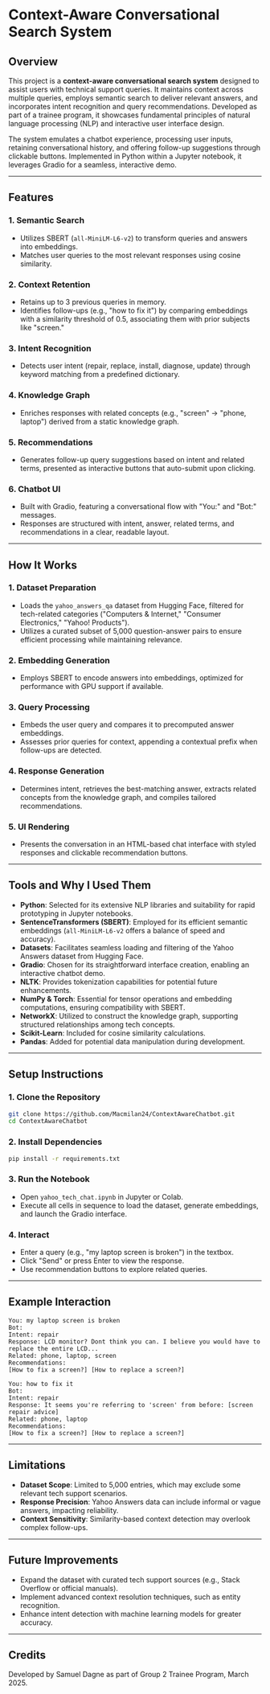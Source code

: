 # Context-Aware Conversational Search System

## Overview

This project is a **context-aware conversational search system** designed to assist users with technical support queries. It maintains context across multiple queries, employs semantic search to deliver relevant answers, and incorporates intent recognition and query recommendations. Developed as part of a trainee program, it showcases fundamental principles of natural language processing (NLP) and interactive user interface design.

The system emulates a chatbot experience, processing user inputs, retaining conversational history, and offering follow-up suggestions through clickable buttons. Implemented in Python within a Jupyter notebook, it leverages Gradio for a seamless, interactive demo.

---

## Features

### 1. Semantic Search

- Utilizes SBERT (`all-MiniLM-L6-v2`) to transform queries and answers into embeddings.
- Matches user queries to the most relevant responses using cosine similarity.

### 2. Context Retention

- Retains up to 3 previous queries in memory.
- Identifies follow-ups (e.g., "how to fix it") by comparing embeddings with a similarity threshold of 0.5, associating them with prior subjects like "screen."

### 3. Intent Recognition

- Detects user intent (repair, replace, install, diagnose, update) through keyword matching from a predefined dictionary.

### 4. Knowledge Graph

- Enriches responses with related concepts (e.g., "screen" → "phone, laptop") derived from a static knowledge graph.

### 5. Recommendations

- Generates follow-up query suggestions based on intent and related terms, presented as interactive buttons that auto-submit upon clicking.

### 6. Chatbot UI

- Built with Gradio, featuring a conversational flow with "You:" and "Bot:" messages.
- Responses are structured with intent, answer, related terms, and recommendations in a clear, readable layout.

---

## How It Works

### 1. Dataset Preparation

- Loads the `yahoo_answers_qa` dataset from Hugging Face, filtered for tech-related categories ("Computers & Internet," "Consumer Electronics," "Yahoo! Products").
- Utilizes a curated subset of 5,000 question-answer pairs to ensure efficient processing while maintaining relevance.

### 2. Embedding Generation

- Employs SBERT to encode answers into embeddings, optimized for performance with GPU support if available.

### 3. Query Processing

- Embeds the user query and compares it to precomputed answer embeddings.
- Assesses prior queries for context, appending a contextual prefix when follow-ups are detected.

### 4. Response Generation

- Determines intent, retrieves the best-matching answer, extracts related concepts from the knowledge graph, and compiles tailored recommendations.

### 5. UI Rendering

- Presents the conversation in an HTML-based chat interface with styled responses and clickable recommendation buttons.

---

## Tools and Why I Used Them

- **Python**: Selected for its extensive NLP libraries and suitability for rapid prototyping in Jupyter notebooks.
- **SentenceTransformers (SBERT)**: Employed for its efficient semantic embeddings (`all-MiniLM-L6-v2` offers a balance of speed and accuracy).
- **Datasets**: Facilitates seamless loading and filtering of the Yahoo Answers dataset from Hugging Face.
- **Gradio**: Chosen for its straightforward interface creation, enabling an interactive chatbot demo.
- **NLTK**: Provides tokenization capabilities for potential future enhancements.
- **NumPy & Torch**: Essential for tensor operations and embedding computations, ensuring compatibility with SBERT.
- **NetworkX**: Utilized to construct the knowledge graph, supporting structured relationships among tech concepts.
- **Scikit-Learn**: Included for cosine similarity calculations.
- **Pandas**: Added for potential data manipulation during development.

---

## Setup Instructions

### 1. Clone the Repository

```bash
git clone https://github.com/Macmilan24/ContextAwareChatbot.git
cd ContextAwareChatbot
```

### 2. Install Dependencies

```bash
pip install -r requirements.txt
```

### 3. Run the Notebook

- Open `yahoo_tech_chat.ipynb` in Jupyter or Colab.
- Execute all cells in sequence to load the dataset, generate embeddings, and launch the Gradio interface.

### 4. Interact

- Enter a query (e.g., "my laptop screen is broken") in the textbox.
- Click "Send" or press Enter to view the response.
- Use recommendation buttons to explore related queries.

---

## Example Interaction

```text
You: my laptop screen is broken
Bot:
Intent: repair
Response: LCD monitor? Dont think you can. I believe you would have to replace the entire LCD...
Related: phone, laptop, screen
Recommendations:
[How to fix a screen?] [How to replace a screen?]

You: how to fix it
Bot:
Intent: repair
Response: It seems you're referring to 'screen' from before: [screen repair advice]
Related: phone, laptop
Recommendations:
[How to fix a screen?] [How to replace a screen?]
```

---

## Limitations

- **Dataset Scope**: Limited to 5,000 entries, which may exclude some relevant tech support scenarios.
- **Response Precision**: Yahoo Answers data can include informal or vague answers, impacting reliability.
- **Context Sensitivity**: Similarity-based context detection may overlook complex follow-ups.

---

## Future Improvements

- Expand the dataset with curated tech support sources (e.g., Stack Overflow or official manuals).
- Implement advanced context resolution techniques, such as entity recognition.
- Enhance intent detection with machine learning models for greater accuracy.

---

## Credits

Developed by Samuel Dagne as part of Group 2 Trainee Program, March 2025.

```

```
